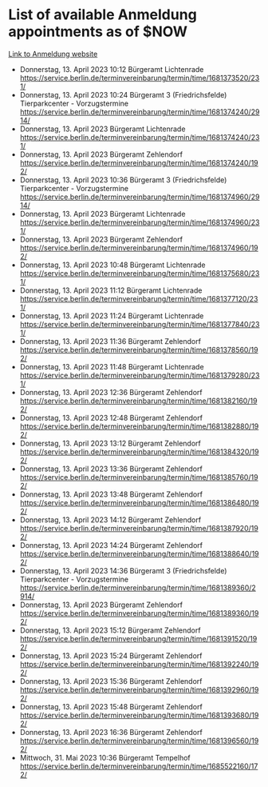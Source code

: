 # List of available Anmeldung appointments as of $NOW
[Link to Anmeldung website](https://service.berlin.de/terminvereinbarung/termin/tag.php?termin=1&anliegen[]=120686&dienstleisterlist=122210,122217,327316,122219,327312,122227,327314,122231,327346,122243,327348,122254,122252,329742,122260,329745,122262,329748,122271,327278,122273,327274,122277,327276,330436,122280,327294,122282,327290,122284,327292,122291,327270,122285,327266,122286,327264,122296,327268,150230,329760,122297,327286,122294,327284,122312,329763,122314,329775,122304,327330,122311,327334,122309,327332,317869,122281,327352,122279,329772,122283,122276,327324,122274,327326,122267,329766,122246,327318,122251,327320,122257,327322,122208,327298,122226,327300&herkunft=http%3A%2F%2Fservice.berlin.de%2Fdienstleistung%2F120686%2F)
- Donnerstag, 13. April 2023 10:12 Bürgeramt Lichtenrade https://service.berlin.de/terminvereinbarung/termin/time/1681373520/231/
- Donnerstag, 13. April 2023 10:24 Bürgeramt 3 (Friedrichsfelde) Tierparkcenter - Vorzugstermine https://service.berlin.de/terminvereinbarung/termin/time/1681374240/2914/
- Donnerstag, 13. April 2023  Bürgeramt Lichtenrade https://service.berlin.de/terminvereinbarung/termin/time/1681374240/231/
- Donnerstag, 13. April 2023  Bürgeramt Zehlendorf https://service.berlin.de/terminvereinbarung/termin/time/1681374240/192/
- Donnerstag, 13. April 2023 10:36 Bürgeramt 3 (Friedrichsfelde) Tierparkcenter - Vorzugstermine https://service.berlin.de/terminvereinbarung/termin/time/1681374960/2914/
- Donnerstag, 13. April 2023  Bürgeramt Lichtenrade https://service.berlin.de/terminvereinbarung/termin/time/1681374960/231/
- Donnerstag, 13. April 2023  Bürgeramt Zehlendorf https://service.berlin.de/terminvereinbarung/termin/time/1681374960/192/
- Donnerstag, 13. April 2023 10:48 Bürgeramt Lichtenrade https://service.berlin.de/terminvereinbarung/termin/time/1681375680/231/
- Donnerstag, 13. April 2023 11:12 Bürgeramt Lichtenrade https://service.berlin.de/terminvereinbarung/termin/time/1681377120/231/
- Donnerstag, 13. April 2023 11:24 Bürgeramt Lichtenrade https://service.berlin.de/terminvereinbarung/termin/time/1681377840/231/
- Donnerstag, 13. April 2023 11:36 Bürgeramt Zehlendorf https://service.berlin.de/terminvereinbarung/termin/time/1681378560/192/
- Donnerstag, 13. April 2023 11:48 Bürgeramt Lichtenrade https://service.berlin.de/terminvereinbarung/termin/time/1681379280/231/
- Donnerstag, 13. April 2023 12:36 Bürgeramt Zehlendorf https://service.berlin.de/terminvereinbarung/termin/time/1681382160/192/
- Donnerstag, 13. April 2023 12:48 Bürgeramt Zehlendorf https://service.berlin.de/terminvereinbarung/termin/time/1681382880/192/
- Donnerstag, 13. April 2023 13:12 Bürgeramt Zehlendorf https://service.berlin.de/terminvereinbarung/termin/time/1681384320/192/
- Donnerstag, 13. April 2023 13:36 Bürgeramt Zehlendorf https://service.berlin.de/terminvereinbarung/termin/time/1681385760/192/
- Donnerstag, 13. April 2023 13:48 Bürgeramt Zehlendorf https://service.berlin.de/terminvereinbarung/termin/time/1681386480/192/
- Donnerstag, 13. April 2023 14:12 Bürgeramt Zehlendorf https://service.berlin.de/terminvereinbarung/termin/time/1681387920/192/
- Donnerstag, 13. April 2023 14:24 Bürgeramt Zehlendorf https://service.berlin.de/terminvereinbarung/termin/time/1681388640/192/
- Donnerstag, 13. April 2023 14:36 Bürgeramt 3 (Friedrichsfelde) Tierparkcenter - Vorzugstermine https://service.berlin.de/terminvereinbarung/termin/time/1681389360/2914/
- Donnerstag, 13. April 2023  Bürgeramt Zehlendorf https://service.berlin.de/terminvereinbarung/termin/time/1681389360/192/
- Donnerstag, 13. April 2023 15:12 Bürgeramt Zehlendorf https://service.berlin.de/terminvereinbarung/termin/time/1681391520/192/
- Donnerstag, 13. April 2023 15:24 Bürgeramt Zehlendorf https://service.berlin.de/terminvereinbarung/termin/time/1681392240/192/
- Donnerstag, 13. April 2023 15:36 Bürgeramt Zehlendorf https://service.berlin.de/terminvereinbarung/termin/time/1681392960/192/
- Donnerstag, 13. April 2023 15:48 Bürgeramt Zehlendorf https://service.berlin.de/terminvereinbarung/termin/time/1681393680/192/
- Donnerstag, 13. April 2023 16:36 Bürgeramt Zehlendorf https://service.berlin.de/terminvereinbarung/termin/time/1681396560/192/
- Mittwoch, 31. Mai 2023 10:36 Bürgeramt Tempelhof https://service.berlin.de/terminvereinbarung/termin/time/1685522160/172/
